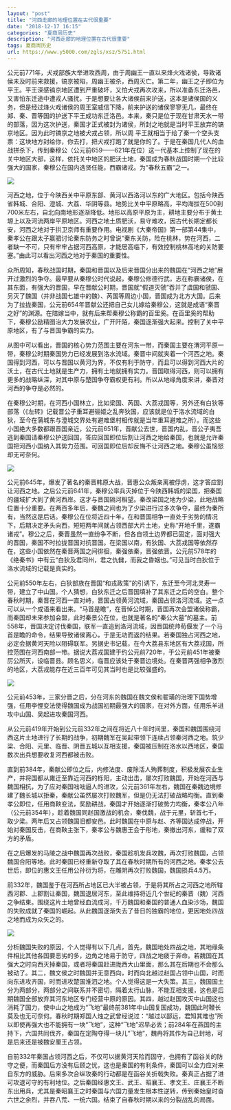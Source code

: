 ```yaml
---
layout: "post"
title: "河西走廊的地理位置在古代很重要"
date: "2018-12-17 16:15"
categories: "夏商周历史"
description: "河西走廊的地理位置在古代很重要"
tags: 夏商周历史
url: https://www.y5000.com/zgls/xsz/5751.html
---
```






公元前771年，犬戎部族大举进攻西周，由于周幽王一直以来烽火戏诸侯，导致诸侯未及时前来救援，镐京被陷，周幽王被杀，西周灭亡。第二年，幽王之子即位为平王。平王深感镐京地区遭到严重破坏，又怕犬戎再次攻来，所以准备东迁洛邑，又害怕东迁途中遭戎人骚扰，于是想要让各大诸侯前来护送，这本是诸侯国的义务，但是经过烽火戏诸侯的周王室威信下降，前来护送的诸侯寥寥无几，最终在郑、秦、晋等国的护送下平王成功东迁洛邑。本来，秦只是位于现在甘肃天水一带的部落，因为这次护送，秦国才正式被封为诸侯，所封之地就是当时平王放弃的镐京地区。因为此时镐京之地被犬戎占领，所以周
平王就相当于给了秦一个空头支票：这块地方封给你，你去打，把犬戎打跑了就是你的了。于是在秦国几代人的血战拼杀下，传到秦穆公（公元前659——621年在位）这一代基本上控制了现在的关中地区大部，这样，依托关中地区的肥沃土地，秦国成为春秋战国时期一个比较强大的国家，秦穆公在国内选贤任能，西霸诸戎。为“春秋五霸”之一。

![](https://img.y5000.com/uploads/allimg/161123/8-161123160021591.jpg)

河西之地，位于今陕西关中平原东部、黄河以西洛河以东的广大地区。包括今陕西省韩城、合阳、澄城、大荔、华阴等县。地势比关中平原略高，平均海拔在500到700米左右，自北向南地形逐渐降低。地形以高原平原为主，耕地主要分布于黄土塬上以及河流两岸平原地区。河西之地土质肥沃，易守难攻，因古代长期定都长安，河西之地对于拱卫京师有重要作用。电视剧《大秦帝国》第一部第44集中，秦孝公在跟太子赢驷讨论秦东防务之时曾说“秦东关防，险在桃林，势在河西，二者缺一不可，只有牢牢占据河西高原，才能居高临下，有效控制桃林高地的关防要塞。”由此可以看出河西之地对于秦国的重要性。

众所周知，春秋战国时期，秦国和晋国以及后来晋国分出来的魏国在“河西之地”展开过激烈的争夺。最早要从秦穆公时代说起，秦穆公修德行武，志在称霸诸侯，在其东面，有强大的晋国，早在晋献公时期，晋国就“假道灭虢”吞并了虞国和虢国、另灭了魏国（并非战国七雄中的魏）、芮国等周边小国，晋国成为北方大国。后来为了拉拢秦国，公元前654年晋献公还把自己女儿嫁给秦穆公，这就是成语“秦晋之好”的渊源。在陪嫁当中，就有后来帮秦穆公称霸的百里奚。在百里奚的帮助下，秦穆公励精图治大力发展农业，广开阡陌，秦国逐渐强大起来。控制了关中平原地区，有了与晋国争霸的实力。

从图中可以看出，晋国的核心势力范围主要在河东一带，而秦国主要在渭河平原一带，秦穆公时期秦国势力已经发展到洛水流域。秦晋中间就夹着一个河西之地。秦国得到河西，可以与晋国以黄河为界，不仅有利于防守，而且可以得到河西大片的沃土，在古代土地就是生产力，拥有土地就拥有实力。晋国取得河西，则可以拥有更多的战略纵深，对其中原与楚国争夺霸权更有利。所以从地缘角度来讲，秦晋对河西的争夺是必然的。

在秦穆公时期，在河西小国林立，比如梁国、芮国、大荔戎国等，另外还有白狄等部落（《左转》记载晋公子重耳避骊姬之乱奔狄国，应该就是位于洛水流域的白狄，至今在蒲城东与澄城交界处有避难堡村相传就是当年重耳避难之所）。而这些小国绝大多数都跟晋国亲近，公元前651年，晋献公去世，晋国内乱，晋公子夷吾逃到秦国请秦穆公护送回国，答应回国即位后割让河西之地给秦国，也就是允许秦国把河西小国纳入其势力范围。可回国即位后却反悔不让河西之地。秦穆公虽恼怒却无可奈何。

![](https://img.y5000.com/uploads/allimg/161123/8-1611231600302P.jpg)

公元前645年，爆发了著名的秦晋韩原大战，晋惠公众叛亲离被俘虏，这才答应割让河西之地。之后公元前641年，秦穆公率兵灭掉位于今陕西韩城的梁国，把秦国的疆域扩大到了黄河西岸。这才与晋国隔河相望。秦改梁国之地为少梁，此地战略位置十分重要。在两百多年后，秦魏之间也为了少梁进行过多次争夺，最终为秦所有，当然这是后话。秦穆公在位将近四十年，在和晋国相争一直处于劣势的情况下，后期决定矛头向西，短短两年间就占领西部大片土地，史称“开地千里，遂霸诸戎”。穆公之后，秦晋虽然一直纷争不断，但各自领土边界都已固定，面对强大的晋国，秦国不时拉拢晋国对抗晋国。在梁国以南，有狄国、大荔戎国等依然存在，这些小国依然在秦晋两国之间徘徊，秦强依秦，晋强依晋。公元前578年的《绝秦书》中有云“白狄及君同州，君之仇雠，而我之昏姻也。”可见当时白狄位于洛水流域的记载是真实的。

公元前550年左右，白狄部族在晋国“和戎政策”的引诱下，东迁至今河北灵寿一带，建立了中山国。个人猜想，白狄东迁之后晋国填补了其东迁之后的空白。整个春秋时期，秦晋在河西一直对峙，晋国占领黄河流域，秦国占领洛河流域。这一点可以从一个成语来看出来。“马首是瞻”，在晋悼公时期，晋国再次会盟诸侯称霸，而秦国却未来参加会盟，此时秦景公在位，也就是著名的“秦公大墓”的墓主。前558年，晋国决定讨伐秦国，联军一直追到洛河流域，因晋国统帅荀偃发了一个马首是瞻的命令，结果导致诸侯离心，于是无功而返的结果。若秦国独占河西之地，必定会据黄河天险以阻碍联军。另据史书记载，在今大荔县东地区有大荔戎国，所控范围在河西南部一带。据说大荔戎国建于约公元前720年，于公元前451年被秦厉公所灭，设临晋县。顾名思义，临晋应该处于秦晋边境处。在秦晋两强相争激烈的地区，大荔戎能存在近三百年可见其当时也是比较强盛的。

![](https://img.y5000.com/uploads/allimg/161123/8-16112316003L94.jpg)

公元前453年，三家分晋之后，分在河东的魏国在魏文侯和翟璜的治理下国势增强，任用李悝变法使得魏国成为战国初期最强大的国家，在对外方面，任用乐羊进攻中山国、吴起进攻秦国河西。

从公元前419年开始到公元前332年之间在将近八十年时间里，秦国和魏国围绕河西这片土地进行了长期的战争，初期魏军在吴起带领下连续占领秦河西之地。筑少梁、合阳、元里、临晋、阴晋五城以互相支援，秦国被压制在洛水以西地区，秦国数次出兵想要收复河西都被击败。

直到前384年，秦献公即位之后，内修法度、废除活人殉葬制度，积极发展农业生产，并将国都从雍迁至靠近河西的栎阳，主动出击，屡次打败魏国，开始在河西与魏国相抗，为了应对秦国咄咄逼人的进攻，公元前361年左右，魏国在秦魏边境修建了魏长城以拒秦，秦献公虽然屡次打败魏军，但是仍无法打破战略均衡。直到秦孝公即位，任用商鞅变法，奖励耕战，秦国才开始逐渐打破势力均衡，秦孝公八年（公元前354年），趁着魏国同赵国激战的机会，秦伐魏，战于元里，斩首七千，取少梁。两年后又占领魏国旧都安邑。此时魏国在中原与赵、齐等国达成停战，开始对秦国反击，在商鞅主张下，秦孝公与魏惠王会于彤地，秦撤出河东，缓和了双方的矛盾。

在之后爆发的马陵之战中魏国再次战败，秦国趁机发兵攻魏，再次打败魏国，占领魏国合阳等地。此时秦国已经重新夺取了其在春秋时期所有的河西之地。秦孝公去世后，即位的惠文王任用公孙衍为将，在雕阴再次打败魏国，魏国损兵4.5万。

前332年，魏国鉴于在河西所占地区已大半被占领，于是将其所占之河西之地所辖西河郡、上郡割让秦国，魏国退居河东，至此维持将近几个世纪的秦晋（魏）河西之争结束。围绕这片土地曾经血流成河，千万魏国和秦国的普通人血染沙场，魏国的失败成就了秦国的崛起。从此魏国逐渐失去了昔日的独霸的地位，更因地处四战之地而成为众矢之的。

![](https://img.y5000.com/uploads/allimg/161123/8-161123160044564.jpg)

分析魏国失败的原因，个人觉得有以下几点，首先，魏国地处四战之地，其地缘条件相比其他各国要恶劣的多，边角之地易于防守，四战之地疲于奔命。若魏国在其强大之时向西灭掉秦国，或者将秦国赶进陇西大山里面，那么其在后期也不会那么被动了。其二，魏文侯之时魏国并无意西向，时而向北越过赵国占领中山国，时而向东进攻齐国，时而进攻楚国淮泗之地。个人觉得这是一大失策。其三，魏国国土分为两部分，两部分之间联系并不密切，隔着太行山脉，不能互相支援，这也是后期魏国全部放弃其河东地区专门经营中原的原因。其四，越过赵国攻灭中山国这也消耗了国力，使中山之地成为“飞地”最终前381年中山国复国成功，魏国此时鞭长莫及也无可奈何。春秋时期郑国人烛之武曾经说过：“越过以鄙远，君知其难也”所以即使再强大也不能拥有一块“飞地”，这种“飞地”迟早必丢；前284年在燕国的主持下，六国共同伐齐，秦国在定陶夺得一块儿“飞地”，魏冉将其作为自己封地，可是后来还是被魏安厘王占领。

自前332年秦国占领河西之后，不仅可以据黄河天险而固守，也拥有了函谷关的防守之便，而秦国后方没有后顾之忧，这也是秦国的有利条件，秦国可以全力应对来自东方的威胁。后来多次合纵攻秦的行动都是在函谷关折戟失败。秦真正占据了进可攻退可守的有利地位。之后秦国经惠文王、武王、昭襄王、孝文王、庄襄王不断东出用兵，尤其是秦昭襄王之时秦国与六国力量发生根本性逆转，传到秦始皇时奋六世之余烈，并吞八荒、一统六国。结束了自春秋时期以来的分裂战乱的局面。
